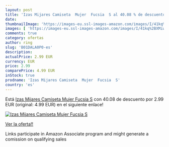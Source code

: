 ```yaml
---
layout: post
title: 'Izas Mijares Camiseta  Mujer  Fucsia  S al 40.08 % de descuento'
date: 
thumbnailImage: 'https://images-eu.ssl-images-amazon.com/images/I/41kq%2BXMiwcL._SL200_.jpg'
images: [ 'https://images-eu.ssl-images-amazon.com/images/I/41kq%2BXMiwcL._SL200_.jpg' ]
comments: true
category: ofertas
author: ring
slug: 'B01DALA0P0-es'
description:
actualPrice: 2.99 EUR
currency: EUR
price: 2.99
comparePrice: 4.99 EUR
inStock: true
prodname: 'Izas Mijares Camiseta  Mujer  Fucsia  S'
country: 'es'
---
```


Está [Izas Mijares Camiseta  Mujer  Fucsia  S](https://www.amazon.es/dp/B01DALA0P0/?tag=tolees-21) con 40.08 de descuento por 2.99 EUR (original: 4.99 EUR) en el siguiente enlace!

[![Izas Mijares Camiseta  Mujer  Fucsia  S](https://images-eu.ssl-images-amazon.com/images/I/41kq%2BXMiwcL._SL200_.jpg)](https://www.amazon.es/dp/B01DALA0P0/?tag=tolees-21)

[Ver la oferta!!](https://www.amazon.es/dp/B01DALA0P0/?tag=tolees-21)

Links participate in Amazon Associate program and might generate a comission on qualifying sales


